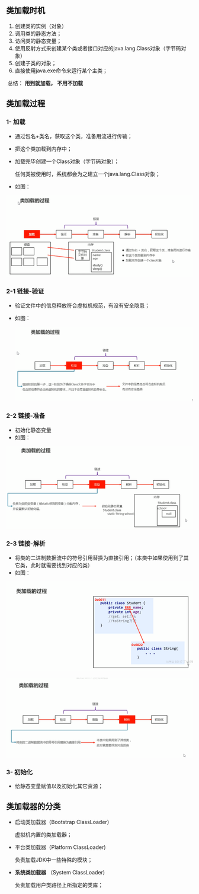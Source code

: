 ## 类加载时机 

1. 创建类的实例（对象）
2. 调用类的静态方法；
3. 访问类的静态变量；
4. 使用反射方式来创建某个类或者接口对应的java.lang.Class对象（字节码对象）
5. 创建子类的对象；
6. 直接使用java.exe命令来运行某个主类；



​	总结： **用到就加载， 不用不加载**



## 类加载过程

### 1- 加载

- 通过包名+类名，获取这个类，准备用流进行传输；

- 把这个类加载到内存中；

- 加载完毕创建一个Class对象（字节码对象）；

  任何类被使用时，系统都会为之建立一个java.lang.Class对象；

- 如图：

![01-类加载过程-加载](images/01-类加载过程-加载.png)

### 2-1 链接-验证

- 验证文件中的信息释放符合虚拟机规范，有没有安全隐患；

- 如图：

  ![02-类加载过程-验证](images/02-类加载过程-验证.png)

### 2-2 链接-准备

- 初始化静态变量
- 如图：

![03-类加载过程-准备](images/03-类加载过程-准备.png)

### 2-3 链接-解析

- 将类的二进制数据流中的符号引用替换为直接引用；（本类中如果使用到了其它类，此时就需要找到对应的类）
- 如图：

![04-类加载过程-解析](images/04-类加载过程-解析.png)

![04-类加载过程-解析2](images/04-类加载过程-解析2.png)

### 3- 初始化

- 给静态变量赋值以及初始化其它资源；





## 类加载器的分类

- 启动类加载器（Bootstrap ClassLoader）

  虚拟机内置的类加载器；

- 平台类加载器（Platform ClassLoader)

  负责加载JDK中一些特殊的模块；

- **系统类加载器** （System ClassLoader)

  负责加载用户类路径上所指定的类库；